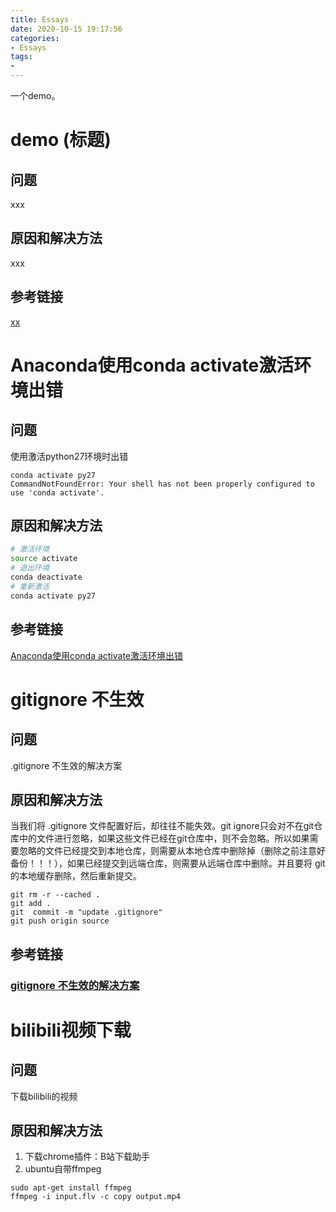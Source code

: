 ```yaml
---
title: Essays
date: 2020-10-15 19:17:56
categories: 
- Essays
tags:
- 
---
```


一个demo。
<!-- more -->

# demo (标题)

## 问题
xxx

## 原因和解决方法
xxx

## 参考链接
[xx](xxx)

# Anaconda使用conda activate激活环境出错

## 问题
使用激活python27环境时出错 
```shell
conda activate py27
CommandNotFoundError: Your shell has not been properly configured to use 'conda activate'.
```

## 原因和解决方法
```bash
# 激活环境
source activate
# 退出环境
conda deactivate
# 重新激活
conda activate py27
```

## 参考链接
[Anaconda使用conda activate激活环境出错](https://www.jianshu.com/p/cd0096b24b43)


# gitignore 不生效
## 问题
.gitignore 不生效的解决方案

## 原因和解决方法
当我们将 .gitignore 文件配置好后，却往往不能失效。git ignore只会对不在git仓库中的文件进行忽略，如果这些文件已经在git仓库中，则不会忽略。所以如果需要忽略的文件已经提交到本地仓库，则需要从本地仓库中删除掉（删除之前注意好备份！！！），如果已经提交到远端仓库，则需要从远端仓库中删除。并且要将 git 的本地缓存删除，然后重新提交。
```
git rm -r --cached . 
git add . 
git  commit -m "update .gitignore"
git push origin source
```

## 参考链接
### [gitignore 不生效的解决方案](https://blog.csdn.net/zwkkkk1/article/details/83550032)

# bilibili视频下载

## 问题

下载bilibili的视频

## 原因和解决方法

1. 下载chrome插件：B站下载助手
2. ubuntu自带ffmpeg

```shell
sudo apt-get install ffmpeg
ffmpeg -i input.flv -c copy output.mp4
```
